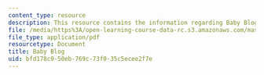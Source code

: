 ```yaml
---
content_type: resource
description: This resource contains the information regarding Baby Blog.
file: /media/https%3A/open-learning-course-data-rc.s3.amazonaws.com/mas-965-nextlab-i-designing-mobile-technologies-for-the-next-billion-users-fall-2008/bfd178c950eb769c73f035c5ecee2f7e_MITMAS_965F08_baby_m1.pdf
file_type: application/pdf
resourcetype: Document
title: Baby Blog
uid: bfd178c9-50eb-769c-73f0-35c5ecee2f7e
---
```

